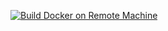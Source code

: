 [![Build Docker on Remote Machine](https://github.com/quocson95/oneblock-landing/actions/workflows/docker-image.yml/badge.svg?branch=dev)](https://github.com/quocson95/oneblock-landing/actions/workflows/docker-image.yml)
